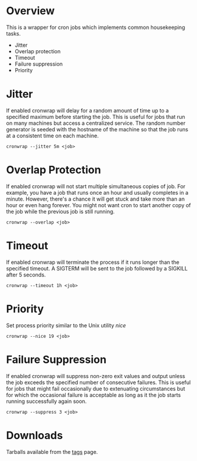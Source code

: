 # Overview #

This is a wrapper for cron jobs which implements common housekeeping tasks.

- Jitter
- Overlap protection
- Timeout
- Failure suppression
- Priority

# Jitter #

If enabled cronwrap will delay for a random amount of time up to a specified
maximum before starting the job. This is useful for jobs that run on many
machines but access a centralized service. The random number generator is
seeded with the hostname of the machine so that the job runs at a consistent
time on each machine.

    cronwrap --jitter 5m <job>

# Overlap Protection #

If enabled cronwrap will not start multiple simultaneous copies of job. For
example, you have a job that runs once an hour and usually completes in a
minute. However, there's a chance it will get stuck and take more than an hour
or even hang forever. You might not want cron to start another copy of the job
while the previous job is still running.

    cronwrap --overlap <job>

# Timeout #

If enabled cronwrap will terminate the process if it runs longer than the
specified timeout.  A SIGTERM will be sent to the job followed by a SIGKILL
after 5 seconds.

    cronwrap --timeout 1h <job>

# Priority #

Set process priority similar to the Unix utility _nice_

    cronwrap --nice 19 <job>

# Failure Suppression #

If enabled cronwrap will suppress non-zero exit values and output unless the
job exceeds the specified number of consecutive failures. This is useful for
jobs that might fail occasionally due to extenuating circumstances but for
which the occasional failure is acceptable as long as it the job starts
running successfully again soon.

    cronwrap --suppress 3 <job>

# Downloads #

Tarballs available from the
[tags](https://github.com/jheiss/cronwrap/tags) page.
